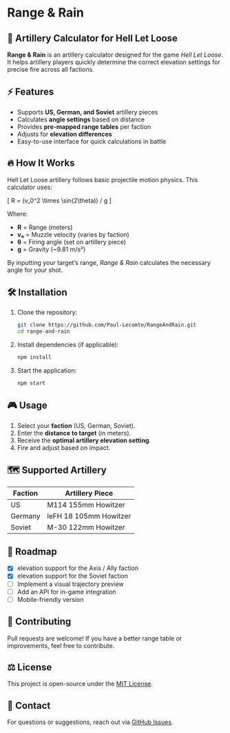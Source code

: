 # Range & Rain

## 🎯 Artillery Calculator for Hell Let Loose

**Range & Rain** is an artillery calculator designed for the game *Hell Let Loose*. It helps artillery players quickly determine the correct elevation settings for precise fire across all factions.

## ⚡ Features

- Supports **US, German, and Soviet** artillery pieces
- Calculates **angle settings** based on distance
- Provides **pre-mapped range tables** per faction
- Adjusts for **elevation differences**
- Easy-to-use interface for quick calculations in battle

## 🔥 How It Works

Hell Let Loose artillery follows basic projectile motion physics. This calculator uses:

\[ R = (v_0^2 \times \sin(2\theta)) / g \]

Where:
- **R** = Range (meters)
- **v₀** = Muzzle velocity (varies by faction)
- **θ** = Firing angle (set on artillery piece)
- **g** = Gravity (~9.81 m/s²)

By inputting your target’s range, *Range & Rain* calculates the necessary angle for your shot.

## 🛠️ Installation

1. Clone the repository:
   ```bash
   git clone https://github.com/Paul-Lecomte/RangeAndRain.git
   cd range-and-rain
   ```
2. Install dependencies (if applicable):
   ```bash
   npm install
   ```
3. Start the application:
   ```bash
   npm start
   ```

## 🎮 Usage

1. Select your **faction** (US, German, Soviet).
2. Enter the **distance to target** (in meters).
3. Receive the **optimal artillery elevation setting**.
4. Fire and adjust based on impact.

## 🗺️ Supported Artillery
| Faction  | Artillery Piece          |
|----------|--------------------------|
| US       | M114 155mm Howitzer      |
| Germany  | leFH 18 105mm Howitzer   |
| Soviet   | M-30 122mm Howitzer      |

## 📌 Roadmap
- [x] elevation support for the Axis / Ally faction
- [x] elevation support for the Soviet faction
- [ ] Implement a visual trajectory preview
- [ ] Add an API for in-game integration
- [ ] Mobile-friendly version

## 🤝 Contributing
Pull requests are welcome! If you have a better range table or improvements, feel free to contribute.

## ⚖️ License
This project is open-source under the [MIT License](LICENSE).

## 📧 Contact
For questions or suggestions, reach out via [GitHub Issues](https://github.com/Paul-Lecomte/RangeAndRain/issues).